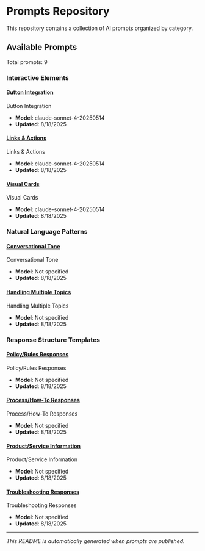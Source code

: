 # Prompts Repository

This repository contains a collection of AI prompts organized by category.

## Available Prompts

Total prompts: 9

### Interactive Elements

#### [Button Integration](./prompts/button-integration/prompt.md)

Button Integration

- **Model**: claude-sonnet-4-20250514
- **Updated**: 8/18/2025

#### [Links & Actions](./prompts/links-actions/prompt.md)

Links & Actions

- **Model**: claude-sonnet-4-20250514
- **Updated**: 8/18/2025

#### [Visual Cards](./prompts/visual-cards/prompt.md)

Visual Cards

- **Model**: claude-sonnet-4-20250514
- **Updated**: 8/18/2025

### Natural Language Patterns

#### [Conversational Tone](./prompts/conversational-tone/prompt.md)

Conversational Tone

- **Model**: Not specified
- **Updated**: 8/18/2025

#### [Handling Multiple Topics](./prompts/handling-multiple-topics/prompt.md)

Handling Multiple Topics

- **Model**: Not specified
- **Updated**: 8/18/2025

### Response Structure Templates

#### [Policy/Rules Responses](./prompts/policy-rules-responses/prompt.md)

Policy/Rules Responses

- **Model**: Not specified
- **Updated**: 8/18/2025

#### [Process/How-To Responses](./prompts/process-how-to-responses/prompt.md)

Process/How-To Responses

- **Model**: Not specified
- **Updated**: 8/18/2025

#### [Product/Service Information](./prompts/product-service-information/prompt.md)

Product/Service Information

- **Model**: Not specified
- **Updated**: 8/18/2025

#### [Troubleshooting Responses](./prompts/troubleshooting-responses/prompt.md)

Troubleshooting Responses

- **Model**: Not specified
- **Updated**: 8/18/2025


---

*This README is automatically generated when prompts are published.*
